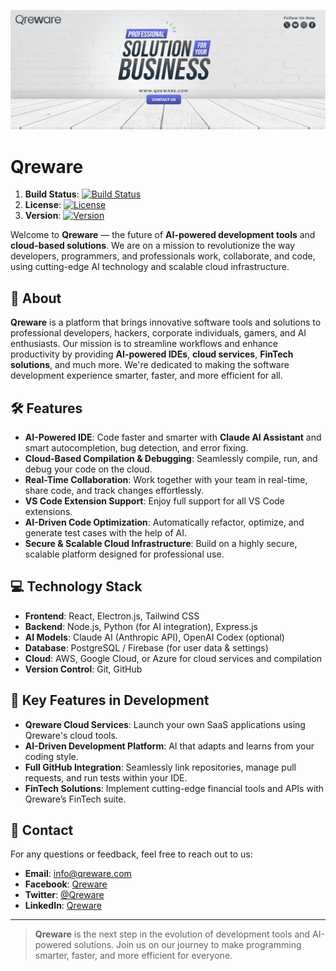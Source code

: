 [![MasterHead](cover-photo.png)](https://qreware.com)

# Qreware

1. **Build Status**: [![Build Status](https://img.shields.io/badge/build-passing-brightgreen)](https://github.com/your-repo/build-status)
2. **License**: [![License](https://img.shields.io/badge/license-MIT-blue)](https://opensource.org/licenses/MIT)
3. **Version**: [![Version](https://img.shields.io/badge/version-1.0.0-blue)](https://github.com/your-repo/version)

Welcome to **Qreware** — the future of **AI-powered development tools** and **cloud-based solutions**. We are on a mission to revolutionize the way developers, programmers, and professionals work, collaborate, and code, using cutting-edge AI technology and scalable cloud infrastructure.

## 🚀 About

**Qreware** is a platform that brings innovative software tools and solutions to professional developers, hackers, corporate individuals, gamers, and AI enthusiasts. Our mission is to streamline workflows and enhance productivity by providing **AI-powered IDEs**, **cloud services**, **FinTech solutions**, and much more. We're dedicated to making the software development experience smarter, faster, and more efficient for all.

## 🛠️ Features

- **AI-Powered IDE**: Code faster and smarter with **Claude AI Assistant** and smart autocompletion, bug detection, and error fixing.
- **Cloud-Based Compilation & Debugging**: Seamlessly compile, run, and debug your code on the cloud.
- **Real-Time Collaboration**: Work together with your team in real-time, share code, and track changes effortlessly.
- **VS Code Extension Support**: Enjoy full support for all VS Code extensions.
- **AI-Driven Code Optimization**: Automatically refactor, optimize, and generate test cases with the help of AI.
- **Secure & Scalable Cloud Infrastructure**: Build on a highly secure, scalable platform designed for professional use.

## 💻 Technology Stack

- **Frontend**: React, Electron.js, Tailwind CSS
- **Backend**: Node.js, Python (for AI integration), Express.js
- **AI Models**: Claude AI (Anthropic API), OpenAI Codex (optional)
- **Database**: PostgreSQL / Firebase (for user data & settings)
- **Cloud**: AWS, Google Cloud, or Azure for cloud services and compilation
- **Version Control**: Git, GitHub

## 🔑 Key Features in Development

- **Qreware Cloud Services**: Launch your own SaaS applications using Qreware's cloud tools.
- **AI-Driven Development Platform**: AI that adapts and learns from your coding style.
- **Full GitHub Integration**: Seamlessly link repositories, manage pull requests, and run tests within your IDE.
- **FinTech Solutions**: Implement cutting-edge financial tools and APIs with Qreware’s FinTech suite.

## 📝 Contact

For any questions or feedback, feel free to reach out to us:

- **Email**: [info@qreware.com](mailto:info@qreware.com)
- **Facebook**: [Qreware](https://facebook.com/Qreware)
- **Twitter**: [@Qreware](https://x.com/Qreware)
- **LinkedIn**: [Qreware](https://linkedin.com/company/Qreware)

---

> **Qreware** is the next step in the evolution of development tools and AI-powered solutions. Join us on our journey to make programming smarter, faster, and more efficient for everyone.
